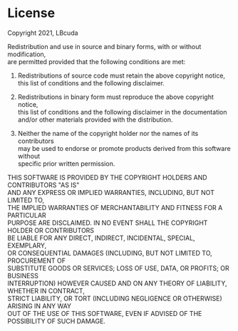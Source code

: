 # License                                                                 
                                                                          
Copyright 2021, LBcuda  
  
Redistribution and use in source and binary forms, with or without modification,  
are permitted provided that the following conditions are met:  
  
1. Redistributions of source code must retain the above copyright notice,  
this list of conditions and the following disclaimer.  
  
2. Redistributions in binary form must reproduce the above copyright notice,  
this list of conditions and the following disclaimer in the documentation  
and/or other materials provided with the distribution.  
  
3. Neither the name of the copyright holder nor the names of its contributors  
may be used to endorse or promote products derived from this software without  
specific prior written permission.

THIS SOFTWARE IS PROVIDED BY THE COPYRIGHT HOLDERS AND CONTRIBUTORS "AS IS"  
AND ANY EXPRESS OR IMPLIED WARRANTIES, INCLUDING, BUT NOT LIMITED TO,  
THE IMPLIED WARRANTIES OF MERCHANTABILITY AND FITNESS FOR A PARTICULAR  
PURPOSE ARE DISCLAIMED. IN NO EVENT SHALL THE COPYRIGHT HOLDER OR CONTRIBUTORS  
BE LIABLE FOR ANY DIRECT, INDIRECT, INCIDENTAL, SPECIAL, EXEMPLARY,  
OR CONSEQUENTIAL DAMAGES (INCLUDING, BUT NOT LIMITED TO, PROCUREMENT OF  
SUBSTITUTE GOODS OR SERVICES; LOSS OF USE, DATA, OR PROFITS; OR BUSINESS  
INTERRUPTION) HOWEVER CAUSED AND ON ANY THEORY OF LIABILITY, WHETHER IN CONTRACT,  
STRICT LIABILITY, OR TORT (INCLUDING NEGLIGENCE OR OTHERWISE) ARISING IN ANY WAY  
OUT OF THE USE OF THIS SOFTWARE, EVEN IF ADVISED OF THE POSSIBILITY OF SUCH DAMAGE. 
                                                                          
